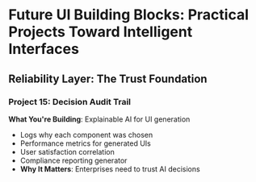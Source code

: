 # Future UI Building Blocks: Practical Projects Toward Intelligent Interfaces

## Reliability Layer: The Trust Foundation

### Project 15: Decision Audit Trail

**What You're Building**: Explainable AI for UI generation

- Logs why each component was chosen
- Performance metrics for generated UIs
- User satisfaction correlation
- Compliance reporting generator
- **Why It Matters**: Enterprises need to trust AI decisions
